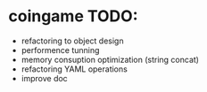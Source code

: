 # coingame TODO:
- refactoring to object design
- performence tunning
- memory consuption optimization (string concat)
- refactoring YAML operations
- improve doc

